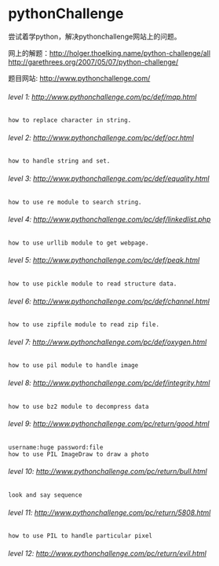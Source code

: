# pythonChallenge
尝试着学python，解决pythonchallenge网站上的问题。

网上的解题：http://holger.thoelking.name/python-challenge/all</br>
			http://garethrees.org/2007/05/07/python-challenge/

题目网站: http://www.pythonchallenge.com/

###### level 1: http://www.pythonchallenge.com/pc/def/map.html
	how to replace character in string.
###### level 2: http://www.pythonchallenge.com/pc/def/ocr.html
	how to handle string and set.
###### level 3: http://www.pythonchallenge.com/pc/def/equality.html
	how to use re module to search string.
###### level 4: http://www.pythonchallenge.com/pc/def/linkedlist.php
	how to use urllib module to get webpage.
###### level 5: http://www.pythonchallenge.com/pc/def/peak.html
	how to use pickle module to read structure data.
###### level 6: http://www.pythonchallenge.com/pc/def/channel.html
	how to use zipfile module to read zip file.
###### level 7: http://www.pythonchallenge.com/pc/def/oxygen.html
	how to use pil module to handle image
###### level 8: http://www.pythonchallenge.com/pc/def/integrity.html
	how to use bz2 module to decompress data
###### level 9: http://www.pythonchallenge.com/pc/return/good.html
	username:huge password:file
	how to use PIL ImageDraw to draw a photo
###### level 10: http://www.pythonchallenge.com/pc/return/bull.html
	look and say sequence
###### level 11: http://www.pythonchallenge.com/pc/return/5808.html
	how to use PIL to handle particular pixel
###### level 12: http://www.pythonchallenge.com/pc/return/evil.html



